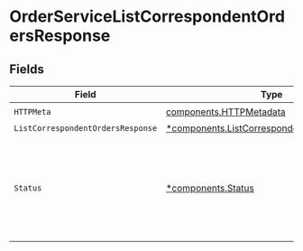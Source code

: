 # OrderServiceListCorrespondentOrdersResponse


## Fields

| Field                                                                                                                                                            | Type                                                                                                                                                             | Required                                                                                                                                                         | Description                                                                                                                                                      |
| ---------------------------------------------------------------------------------------------------------------------------------------------------------------- | ---------------------------------------------------------------------------------------------------------------------------------------------------------------- | ---------------------------------------------------------------------------------------------------------------------------------------------------------------- | ---------------------------------------------------------------------------------------------------------------------------------------------------------------- |
| `HTTPMeta`                                                                                                                                                       | [components.HTTPMetadata](../../models/components/httpmetadata.md)                                                                                               | :heavy_check_mark:                                                                                                                                               | N/A                                                                                                                                                              |
| `ListCorrespondentOrdersResponse`                                                                                                                                | [*components.ListCorrespondentOrdersResponse](../../models/components/listcorrespondentordersresponse.md)                                                        | :heavy_minus_sign:                                                                                                                                               | OK                                                                                                                                                               |
| `Status`                                                                                                                                                         | [*components.Status](../../models/components/status.md)                                                                                                          | :heavy_minus_sign:                                                                                                                                               | INVALID_ARGUMENT: There was an issue with one or more fields in the request. The message field will contain details about which field failed validation and why. |